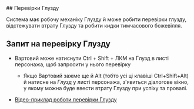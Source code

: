 <!--- This file is auto generated from module/manual/uk/sanity.md -->## Перевірки Глузду

Система має робочу механіку Глузду й може робити перевірки глузду, відстежувати втрату Глузду та робити кидки тимчасового божевілля.

## Запит на перевірку Глузду

- Вартовий може натиснути Ctrl + Shift + ЛКМ на Глузд в листі персонажа, щоб запросити у нього перевірку

  - Якщо Вартовий зажме ще й Alt (тобто усі ці клавіші Ctrl+Shift+Alt) й натисне на _Глузд_ у листі персонажа, з'явиться діалогове вікно, у якому можна буде ввести втрату Глузду при успіху та провалі.

- [Відео-приклад роботи перевірки Глузду](https://www.youtube.com/watch?v=yAMqHiv7eMw)
